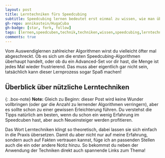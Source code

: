 ```yaml
---
layout: post
title: Lerntechniken fürs Speedcubing
subtitle: Speedcubing lernen bedeutet erst einmal zu wissen, wie man überhaupt lernt
gh-repo: annikastein/HugaCuba
gh-badge: [star, fork, follow]
tags: [lernen,speedcuben,technik,techniken,wissen,speedcubing,lerntechnik,lernmethoden,algorithmen,anfänger,fortgeschrittene,beginner,advanced,]
comments: true
---
```


Vom Auswendiglernen zahlreicher Algorithmen wirst du vielleicht öfter mal abgeschreckt.
Ob es sich um die ersten Speedcubing-Algorithmen überhaupt handelt, oder ob du ein Advanced-Set vor dir hast, die Menge ist jedes Mal wieder frustrierend.
Das muss aber eigentlich gar nicht sein, tatsächlich kann dieser Lernprozess sogar Spaß machen!

## Überblick über nützliche Lerntechniken

{: .box-note}
**Note:** Gleich zu Beginn: dieser Post wird keine Wunder vollbringen (oder gar die Anzahl zu lernender Algorithmen verringern), aber es sollte schon zu einer gewissen Erleichterung führen.
Du verstehst die Tipps natürlich am besten, wenn du schon ein wenig Erfahrung im Speedcuben hast, aber auch Neueinsteiger werden profitieren.

Das Wort Lerntechniken klingt so theoretisch, dabei lassen sie sich einfach in die Praxis übersetzen. Damit du aber nicht nur auf meine Erfahrung, sondern auch auf Fakten vertrauen kannst,
füge ich an passenden Stellen auch die ein oder andere Notiz hinzu. So bekommst du neben der Anwendung der Techniken direkt auch spannende Links zum Thema!
